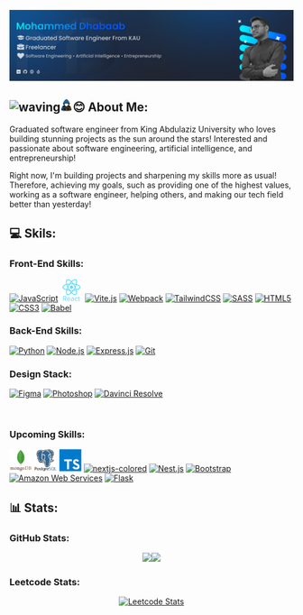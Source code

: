 <p align="center">
<img src="./assets//Banner.png" alt="Banner" />

## <picture><img src="https://user-images.githubusercontent.com/18350557/176309783-0785949b-9127-417c-8b55-ab5a4333674e.gif" alt="waving" width ="22"></picture><picture ><img src = "https://github.com/0xAbdulKhalid/0xAbdulKhalid/raw/main/assets/mdImages/about_me.gif" width ="22"></picture>😊 About Me:

Graduated software engineer from King Abdulaziz University who loves building stunning projects as the sun around the stars! Interested and passionate about software engineering, artificial intelligence, and entrepreneurship!

Right now, I'm building projects and sharpening my skills more as usual! Therefore, achieving my goals, such as providing one of the highest values, working as a software engineer, helping others, and making our tech field better than yesterday!

## 💻 Skils:

<p>

### Front-End Skills:

<a href="https://developer.mozilla.org/en-US/docs/Web/JavaScript" target="_blank" rel="noreferrer"><img src="https://raw.githubusercontent.com/danielcranney/readme-generator/main/public/icons/skills/javascript-colored.svg" width="36" height="36" alt="JavaScript" title="JavaScript" /></a>
<a href="https://reactjs.org/" target="_blank" rel="noreferrer"> <img src="https://raw.githubusercontent.com/devicons/devicon/master/icons/react/react-original-wordmark.svg" alt="react" width="40" height="40" alt="React.js" title="React.js" /></a>
<a href="https://vitejs.dev/" target="_blank" rel="noreferrer"><img src="https://raw.githubusercontent.com/danielcranney/readme-generator/main/public/icons/skills/vite-colored.svg" width="36" height="36" alt="Vite.js" title="Vite.js" /></a>
<a href="https://webpack.js.org/" target="_blank" rel="noreferrer"><img src="https://raw.githubusercontent.com/danielcranney/readme-generator/main/public/icons/skills/webpack-colored.svg" width="36" height="36" alt="Webpack" title="Webpack" /></a>
<a href="https://tailwindcss.com/" target="_blank" rel="noreferrer"><img src="https://raw.githubusercontent.com/danielcranney/readme-generator/main/public/icons/skills/tailwindcss-colored.svg" width="36" height="36" alt="TailwindCSS" title="TailwindCSS" /></a>
<a href="https://sass-lang.com/" target="_blank" rel="noreferrer"><img src="https://raw.githubusercontent.com/danielcranney/readme-generator/main/public/icons/skills/sass-colored.svg" width="36" height="36" alt="SASS" title="SASS" /></a>
<a href="https://developer.mozilla.org/en-US/docs/Glossary/HTML5" target="_blank" rel="noreferrer"><img src="https://raw.githubusercontent.com/danielcranney/readme-generator/main/public/icons/skills/html5-colored.svg" width="36" height="36" alt="HTML5" title="HTML5" /></a>
<a href="https://www.w3.org/TR/CSS/#css" target="_blank" rel="noreferrer"><img src="https://raw.githubusercontent.com/danielcranney/readme-generator/main/public/icons/skills/css3-colored.svg" width="36" height="36" alt="CSS3" title="CSS3" /></a>
<a href="https://babeljs.io/" target="_blank" rel="noreferrer"><img src="https://raw.githubusercontent.com/danielcranney/readme-generator/main/public/icons/skills/babel-colored-dark.svg" width="36" height="36" alt="Babel" title="Babel" /></a>

### Back-End Skills:

<a href="https://www.python.org/" target="_blank" rel="noreferrer"><img src="https://raw.githubusercontent.com/danielcranney/readme-generator/main/public/icons/skills/python-colored.svg" width="36" height="36" alt="Python" title="Python"/></a>
<a href="https://nodejs.org/en/" target="_blank" rel="noreferrer"><img src="https://raw.githubusercontent.com/danielcranney/readme-generator/main/public/icons/skills/nodejs-colored.svg" width="36" height="36" alt="Node.js" title="Node.js" /></a>
<a href="https://expressjs.com/" target="_blank" rel="noreferrer"><img src="https://raw.githubusercontent.com/danielcranney/readme-generator/main/public/icons/skills/express-colored-dark.svg" width="36" height="36" alt="Express.js" title="Express.js" /></a>
<a href="https://git-scm.com/" target="_blank" rel="noreferrer"><img src="https://raw.githubusercontent.com/danielcranney/readme-generator/main/public/icons/skills/git-colored.svg" width="36" height="36" alt="Git" title="Git" /></a>

### Design Stack:

<a href="https://www.figma.com/" target="_blank" rel="noreferrer"><img src="https://raw.githubusercontent.com/danielcranney/readme-generator/main/public/icons/skills/figma-colored.svg" width="36" height="36" alt="Figma" title="Figma" /></a>
<a href="https://www.adobe.com/uk/products/photoshop.html" target="_blank" rel="noreferrer"><img src="https://raw.githubusercontent.com/danielcranney/readme-generator/main/public/icons/skills/photoshop-colored.svg" width="36" height="36" alt="Photoshop" title="Photoshop" /></a>
<a href="https://www.blackmagicdesign.com/products/davinciresolve" target="_blank" rel="noreferrer"><img src="https://upload.wikimedia.org/wikipedia/commons/9/90/DaVinci_Resolve_17_logo.svg" width="36" height="36" alt="Davinci Resolve" title="Davinci Resolve" /></a>

<br>

### Upcoming Skills:

<a href="https://www.mongodb.com/" target="_blank" rel="noreferrer"> <img src="https://raw.githubusercontent.com/devicons/devicon/master/icons/mongodb/mongodb-original-wordmark.svg" alt="mongodb" width="40" height="40" title="mongodb" /></a>
<a href="https://www.postgresql.org" target="_blank" rel="noreferrer"> <img src="https://raw.githubusercontent.com/devicons/devicon/master/icons/postgresql/postgresql-original-wordmark.svg" alt="postgresql" title="postgresql" width="40" height="40"/></a>
<a href="https://www.typescriptlang.org/" target="_blank" rel="noreferrer"> <img src="https://raw.githubusercontent.com/devicons/devicon/master/icons/typescript/typescript-original.svg" alt="Typescript" title="Typescript" width="40" height="40"/></a>
<a href="https://nextjs.org/" target="_blank" rel="noreferrer"> <img src="https://github.com/danielcranney/profileme-dev/blob/main/public/icons/skills/nextjs-colored-dark.svg" alt="nextjs-colored" title="Next.js" width="40" height="40"/></a>
<a href="https://docs.nestjs.com/" target="_blank" rel="noreferrer"><img src="https://raw.githubusercontent.com/danielcranney/readme-generator/main/public/icons/skills/nestjs-colored.svg" width="36" height="36" alt="Nest.js" title="Nest.js" /></a>
<a href="https://getbootstrap.com/" target="_blank" rel="noreferrer"><img src="https://raw.githubusercontent.com/danielcranney/readme-generator/main/public/icons/skills/bootstrap-colored.svg" width="36" height="36" alt="Bootstrap" title="Bootstrap" /></a>
<a href="https://aws.amazon.com" target="_blank" rel="noreferrer"><img src="https://raw.githubusercontent.com/danielcranney/readme-generator/main/public/icons/skills/aws-colored-dark.svg" width="36" height="36" alt="Amazon Web Services" title="Amazon Web Services" /></a>
<a href="https://flask.palletsprojects.com/en/2.0.x/" target="_blank" rel="noreferrer"><img src="https://raw.githubusercontent.com/danielcranney/readme-generator/main/public/icons/skills/flask-colored-dark.svg" width="36" height="36" alt="Flask" title="Flask" /></a>

</p>

## 📊 Stats:

### GitHub Stats:

<p align="center">
<a href="https://github.com/mohammed-dhabaab" target="_blank">
  <img height="180em" src="https://github-readme-streak-stats.herokuapp.com/?user=mohammed-dhabaab&theme=algolia&hide_border=true"/><img height="180em" src="https://github-readme-stats.vercel.app/api/top-langs/?username=mohammed-dhabaab&theme=algolia&hide_border=true&include_all_commits=true&count_private=false&layout=compact"/>
</a>
</p>

### Leetcode Stats:

<p align="center">
<a href="https://leetcode.com/Mohammed_Dhabaab" target="_blank">
    <img height="180em" src="https://leetcard.jacoblin.cool/Mohammed_Dhabaab" alt="Leetcode Stats">
  </a>
</p>

<!--
![](https://github-readme-stats.vercel.app/api?username=Mohammed-dhabaab&theme=algolia&hide_border=true&include_all_commits=true&count_private=false)<br/>
-->

<!-- Proudly created with GPRM ( https://gprm.itsvg.in ) -->

<!-- Proudly created with GPRM ( https://gprm.itsvg.in ) -->

<!--
**Mohammed-Aldhabaab/Mohammed-Aldhabaab** is a ✨ _special_ ✨ repository because its `README.md` (this file) appears on your GitHub profile.

Here are some ideas to get you started:

- 🔭 I’m currently working on ...
- 🌱 I’m currently learning ...
- 👯 I’m looking to collaborate on ...
- 🤔 I’m looking for help with ...
- 💬 Ask me about ...
- 📫 How to reach me: ...
- 😄 Pronouns: ...
- ⚡ Fun fact: ...
-->

